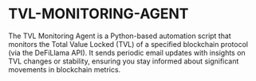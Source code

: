 # TVL-MONITORING-AGENT
The TVL Monitoring Agent is a Python-based automation script that monitors the Total Value Locked (TVL) of a specified blockchain protocol (via the DeFiLlama API). It sends periodic email updates with insights on TVL changes or stability, ensuring you stay informed about significant movements in blockchain metrics.
